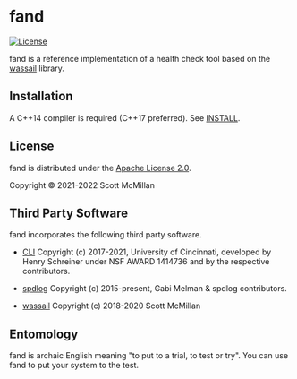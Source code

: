 # fand

[![License](https://img.shields.io/github/license/samcmill/fand)](https://github.com/samcmill/fand/blob/master/LICENSE)

fand is a reference implementation of a health check tool based on
the [wassail](https://github.com/samcmill/wassail) library.

## Installation

A C++14 compiler is required (C++17 preferred).  See [INSTALL](INSTALL).

## License

fand is distributed under the [Apache License 2.0](LICENSE).

Copyright © 2021-2022 Scott McMillan

## Third Party Software

fand incorporates the following third party software.

- [CLI](https://github.com/CLIUtils/CLI11)
 Copyright (c) 2017-2021, University of Cincinnati, developed by Henry Schreiner under NSF AWARD 1414736 and by the respective contributors.

- [spdlog](https://github.com/gabime/spdlog)
 Copyright (c) 2015-present, Gabi Melman & spdlog contributors.

- [wassail](https://github.com/samcmill/wassail)
 Copyright (c) 2018-2020 Scott McMillan

## Entomology

fand is archaic English meaning "to put to a trial, to test or try".
You can use fand to put your system to the test.
